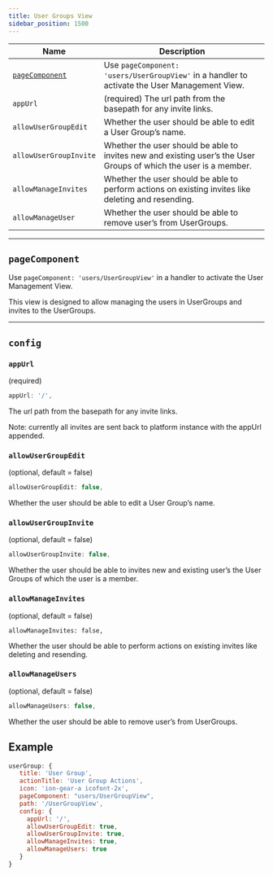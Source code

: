 ```yaml
---
title: User Groups View
sidebar_position: 1500
---
```


|**Name**|**Description**|
|---|---|
|[`pageComponent`](#pageComponent)|Use `pageComponent: 'users/UserGroupView'` in a handler to activate the User Management View.|
|`appUrl`|(required) The url path from the basepath for any invite links.|
|`allowUserGroupEdit`|Whether the user should be able to edit a User Group’s name.|
|`allowUserGroupInvite`|Whether the user should be able to invites new and existing user’s the User Groups of which the user is a member.|
|`allowManageInvites`|Whether the user should be able to perform actions on existing invites like deleting and resending.|
|`allowManageUser`|Whether the user should be able to remove user’s from UserGroups.|

---

## `pageComponent`

Use `pageComponent: 'users/UserGroupView'` in a handler to activate the User Management View.

This view is designed to allow managing the users in UserGroups and invites to the UserGroups.

---

## `config`

### `appUrl`

(required)

```jsx
appUrl: '/',
```

The url path from the basepath for any invite links.

Note: currently all invites are sent back to platform instance with the appUrl appended.

### `allowUserGroupEdit`

(optional, default = false) 

```jsx
allowUserGroupEdit: false,
```

Whether the user should be able to edit a User Group’s name.

### `allowUserGroupInvite`

(optional, default = false) 

```jsx
allowUserGroupInvite: false,
```

Whether the user should be able to invites new and existing user’s the User Groups of which the user is a member.

### `allowManageInvites`

(optional, default = false) 

```
allowManageInvites: false,
```

Whether the user should be able to perform actions on existing invites like deleting and resending.

### `allowManageUsers`

(optional, default = false) 

```jsx
allowManageUsers: false,
```

Whether the user should be able to remove user’s from UserGroups.


## Example

```jsx
userGroup: {
   title: 'User Group',
   actionTitle: 'User Group Actions',
   icon: 'ion-gear-a icofont-2x',
   pageComponent: "users/UserGroupView",
   path: '/UserGroupView',
   config: {
     appUrl: '/',
     allowUserGroupEdit: true,
     allowUserGroupInvite: true,
     allowManageInvites: true,
     allowManageUsers: true
   }
}
```
